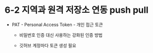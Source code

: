 # 6-2 지역과 원격 저장소 연동 push pull

- PAT - Personal Access Token - 개인 접근 토큰

  - 비밀번호 인증 대신 사용하는 강화된 인증 방법
 
  - 깃허브 계정마다 토큰 생성 필요






























